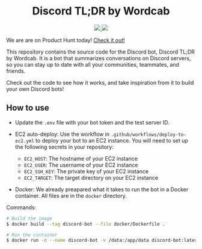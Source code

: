 <h1 align="center">Discord TL;DR by Wordcab</h1>

<div align="center">
	<a href="https://join.slack.com/t/wordcabcommunity/shared_invite/zt-1n0jo2mxj-47rYqGquR1BeyQwYrkf~kg" target="_blank">
		<img src="https://img.shields.io/badge/JOIN US ON SLACK-4A154B?style=for-the-badge&logo=slack&logoColor=white" />
	</a>
	<a href="https://linkedin.com/company/wordcab" target="_blank">
		<img src="https://img.shields.io/badge/LinkedIn-0077B5?style=for-the-badge&logo=linkedin&logoColor=white" />
	</a>
</div>

We are are on Product Hunt today! [Check it out!](https://www.producthunt.com/posts/discord-tl-dr-by-wordcab)

This repository contains the source code for the Discord bot, Discord TL;DR by Wordcab. It is a bot that summarizes conversations on Discord servers, so you can stay up to date with all your communities, teammates, and friends.

Check out the code to see how it works, and take inspiration from it to build your own Discord bots!

## How to use

* Update the `.env` file with your bot token and the test server ID.

* EC2 auto-deploy: Use the workflow in `.github/workflows/deploy-to-ec2.yml` to deploy your bot to an EC2 instance. You will need to set up the following secrets in your repository:
  - `EC2_HOST`: The hostname of your EC2 instance
  - `EC2_USER`: The username of your EC2 instance
  - `EC2_SSH_KEY`: The private key of your EC2 instance
  - `EC2_TARGET`: The target directory on your EC2 instance

* Docker: We already preapared what it takes to run the bot in a Docker container. All files are in the `docker` directory.

Commands:

```bash
# Build the image
$ docker build --tag discord-bot --file docker/Dockerfile .

# Run the container
$ docker run -d --name discord-bot -v /data:/app/data discord-bot:latest
```
